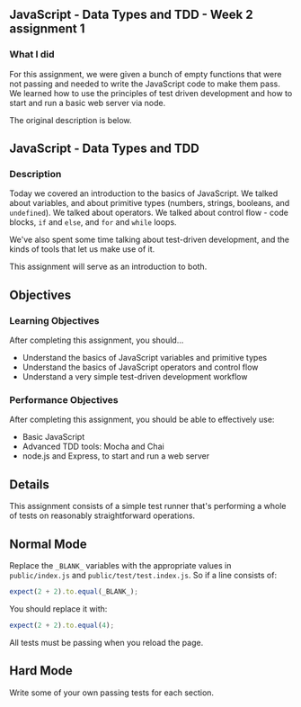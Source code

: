 ## JavaScript - Data Types and TDD - Week 2 assignment 1

### What I did

For this assignment, we were given a bunch of empty functions that were not passing and needed to write the JavaScript code to make them pass. We learned how to use the principles of test driven development and how to start and run a basic web server via node.

The original description is below.



## JavaScript - Data Types and TDD

### Description

Today we covered an introduction to the basics of JavaScript. We talked about variables, and about primitive types (numbers, strings, booleans, and `undefined`). We talked about operators. We talked about control flow - code blocks, `if` and `else`, and `for` and `while` loops.

We've also spent some time talking about test-driven development, and the kinds of tools that let us make use of it.

This assignment will serve as an introduction to both.

## Objectives

### Learning Objectives

After completing this assignment, you should...

* Understand the basics of JavaScript variables and primitive types
* Understand the basics of JavaScript operators and control flow
* Understand a very simple test-driven development workflow

### Performance Objectives

After completing this assignment, you should be able to effectively use:

* Basic JavaScript
* Advanced TDD tools: Mocha and Chai
* node.js and Express, to start and run a web server

## Details

This assignment consists of a simple test runner that's performing a whole of tests on reasonably straightforward operations.

## Normal Mode

Replace the `_BLANK_` variables with the appropriate values in `public/index.js` and `public/test/test.index.js`. So if a line consists of:

```js
expect(2 + 2).to.equal(_BLANK_);
```

You should replace it with:

```js
expect(2 + 2).to.equal(4);
```

All tests must be passing when you reload the page.

## Hard Mode

Write some of your own passing tests for each section.